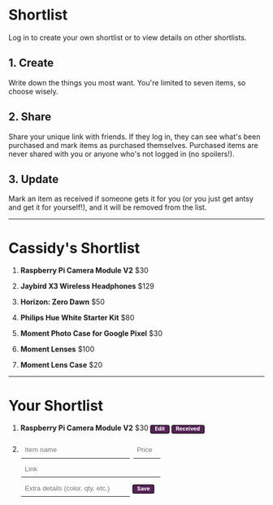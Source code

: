 # Shortlist

Log in to create your own shortlist or to view details on other shortlists.

## 1. Create

Write down the things you most want. You're limited to seven items, so choose wisely.

## 2. Share

Share your unique link with friends. If they log in, they can see what's been purchased and mark items as purchased themselves. Purchased items are never shared with you or anyone who's not logged in (no spoilers!).

## 3. Update

Mark an item as received if someone gets it for you (or you just get antsy and get it for yourself!), and it will be removed from the list.

---

# Cassidy's Shortlist

1. **Raspberry Pi Camera Module V2** $30

2. **Jaybird X3 Wireless Headphones** $129

3. **Horizon: Zero Dawn** $50

4. **Philips Hue White Starter Kit** $80

5. **Moment Photo Case for Google Pixel** $30

6. **Moment Lenses** $100

7. **Moment Lens Case** $20

---

# Your Shortlist

1. **Raspberry Pi Camera Module V2** $30 <button>Edit</button> <button>Received</button>

2. <input type="text" name="name" placeholder="Item name" /> <input name="price" type="text" placeholder="Price" /> <br /> <input name="link" type="text" placeholder="Link" /> <br /> <input name="details" type="text" placeholder="Extra details (color, qty, etc.)" /> <button>Save</button>

<style>
  input[type="text"] {
    display: inline-block;
    margin: 0.25em 0.125em;
    padding: 0.5em;
    width: 16em;

    background: transparent;

    border: none;
    border-bottom: 1px solid;

    color: inherit;
    line-height: 1.25em;
  }

  input[type="text"]:focus {
    box-shadow: 0 1px #525;
    outline: none;
  }

  input[type="text"][name="price"] {
    width: 4em;
  }

  input[type="text"][name="link"] {
    width: 20.5em;
  }

  button {
    padding: 0.25em 0.75em;
    margin: 0;
    background: transparent;
    background: #525;

    border: 1px solid black;
    border-radius: 3px;

    color: white;
    font: inherit;
    font-size: 0.75em;
    font-weight: bold;
    line-height: 1em;
  }
</style>
